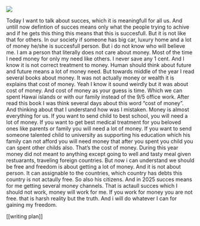 <img src="https://images.unsplash.com/photo-1526071904038-18bc29e6df91?q=80&w=1065&auto=format&fit=crop&ixlib=rb-4.1.0&ixid=M3wxMjA3fDB8MHxwaG90by1wYWdlfHx8fGVufDB8fHx8fA%3D%3D">

Today I want to talk about succes, which it is meaningfull for all us. 
And untill now defintion of succes means only what the people trying to achive and if he gets this thing this means that this is succesfull. 
But it is not like that for others. 
In our society if someone has big car, luxury home and a lot of money he/she is succesfull person. But i do not know who will believe me. 
I am a person that literally does not care about money. 
Most of the time I need money for only my need like others. 
I never save any 1 cent. And I know it is not correct treatment to money. 
Human should think about future and future means a lot of money need. 
But towards middle of the year I read several books about money. 
It was not actually money or wealth it is explains that cost of money. 
Yeah I know it sound weirdly but it was about cost of money. 
And cost of money as your guess is time. 
Which we can spent Hawai islands or with our family instead of the 9/5 office work. 
After read this book I was think several days about this word “cost of money”. 
And thinking about that I understand how was I mistaken. 
Money is almost everything for us. 
If you want to send child to best school, you will need a lot of money. 
If you want to get best medical treatment for you beloved ones like parents or family you will need a lot of money. 
If you want to send someone talented child to university as supporting his education which his family can not afford you will need money that after you spent you child you can spent other childs also. 
That’s the cost of money. 
During this year money did not meant to anything except going to well and tasty meal given restuarants, traveling foreign countries. 
But now i can understand we should be free and freedom is about getting a lot of money. And it is not about person. 
It can assignable to the countries, which country has debts this country is not actaully free. 
So also his citizens. 
And in 2025 succes means for me getting several money channels. 
That is actaull succes which I should not work, money will work for me. 
If you work for money you are not free. that is harsh reality but the truth. 
And i will do whatever I can for gaining my freedom.

[[writing plan]]